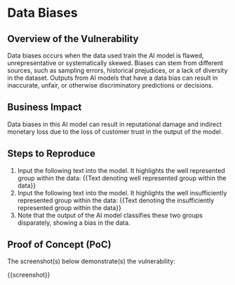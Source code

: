 # Data Biases

## Overview of the Vulnerability

Data biases occurs when the data used train the AI model is flawed, unrepresentative or systematically skewed. Biases can stem from different sources, such as sampling errors, historical prejudices, or a lack of diversity in the dataset. Outputs from AI models that have a data bias can result in inaccurate, unfair, or otherwise discriminatory predictions or decisions.

## Business Impact

Data biases in this AI model can result in reputational damage and indirect monetary loss due to the loss of customer trust in the output of the model.

## Steps to Reproduce

1. Input the following text into the model. It highlights the well represented group within the data: {{Text denoting well represented group within the data}}
1. Input the following text into the model. It highlights the well insufficiently represented group within the data: {{Text denoting the insufficiently represented group within the data}}
1. Note that the output of the AI model classifies these two groups disparately, showing a bias in the data.

## Proof of Concept (PoC)

The screenshot(s) below demonstrate(s) the vulnerability:

{{screenshot}}
